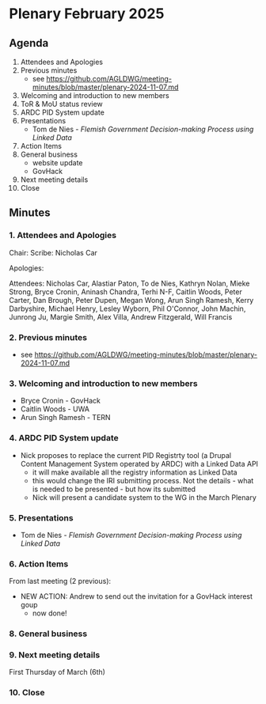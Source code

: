 # Plenary February 2025

## Agenda

1. Attendees and Apologies
2. Previous minutes
   * see https://github.com/AGLDWG/meeting-minutes/blob/master/plenary-2024-11-07.md
3. Welcoming and introduction to new members
4. ToR & MoU status review
5. ARDC PID System update
6. Presentations
     * Tom de Nies - _Flemish Government Decision-making Process using Linked Data_
7. Action Items
8. General business
    * website update
    * GovHack
9. Next meeting details
10. Close

## Minutes

### 1. Attendees and Apologies

Chair: 
Scribe: Nicholas Car

Apologies: 

Attendees: Nicholas Car, Alastiar Paton, To de Nies, Kathryn Nolan, Mieke Strong, Bryce Cronin, Aninash Chandra, Terhi N-F, Caitlin Woods, Peter Carter, Dan Brough, Peter Dupen, Megan Wong, Arun Singh Ramesh, Kerry Darbyshire, Michael Henry, Lesley Wyborn, Phil O'Connor, John Machin, Junrong Ju, Margie Smith, Alex Villa, Andrew Fitzgerald, Will Francis

### 2. Previous minutes

* see https://github.com/AGLDWG/meeting-minutes/blob/master/plenary-2024-11-07.md
     
### 3. Welcoming and introduction to new members

* Bryce Cronin - GovHack
* Caitlin Woods - UWA
* Arun Singh Ramesh - TERN

### 4. ARDC PID System update

* Nick proposes to replace the current PID Registrty tool (a Drupal Content Management System operated by ARDC) with a Linked Data API
    * it will make available all the registry information as Linked Data
    * this would change the IRI submitting process. Not the details - what is needed to be presented - but how its submitted
    * Nick will present a candidate system to the WG in the March Plenary

### 5. Presentations

* Tom de Nies - _Flemish Government Decision-making Process using Linked Data_

### 6. Action Items

From last meeting (2 previous):

* NEW ACTION: Andrew to send out the invitation for a GovHack interest goup
    * now done!

### 8. General business

### 9. Next meeting details

First Thursday of March (6th)

### 10. Close


